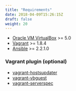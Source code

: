 ```yaml
---
title: "Requirements"
date: 2018-04-09T15:26:15Z
draft: false
weight: 20
---
```


* [Oracle VM VirtualBox](https://www.virtualbox.org) >= 5.0
* [Vagrant](https://www.vagrantup.com) >= 1.8.4
* [Ansible](https://www.ansible.com) >= 2.2.1.0

### Vagrant plugin (optional)

* [vagrant-hostsupdater](https://github.com/cogitatio/vagrant-hostsupdater)
* [vagrant-vbguest](https://github.com/dotless-de/vagrant-vbguest)
* [vagrant-serverspec](https://github.com/jvoorhis/vagrant-serverspec)
